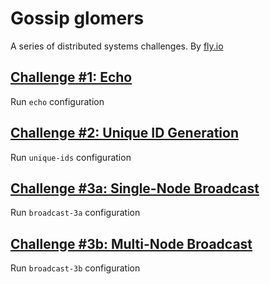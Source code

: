 # Gossip glomers

A series of distributed systems challenges. By [fly.io](https://fly.io/dist-sys/)

## [Challenge #1: Echo](https://fly.io/dist-sys/1/)
Run `echo` configuration

## [Challenge #2: Unique ID Generation](https://fly.io/dist-sys/2/)
Run `unique-ids` configuration

## [Challenge #3a: Single-Node Broadcast](https://fly.io/dist-sys/3a/)
Run `broadcast-3a` configuration

## [Challenge #3b: Multi-Node Broadcast](https://fly.io/dist-sys/3b/)
Run `broadcast-3b` configuration